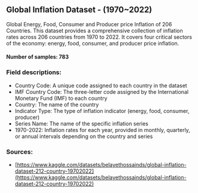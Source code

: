 ## Global Inflation Dataset - (1970~2022)

Global Energy, Food, Consumer and Producer price Inflation of 206 Countries. This dataset provides a comprehensive collection of inflation rates across 206 countries from 1970 to 2022. It covers four critical sectors of the economy: energy, food, consumer, and producer price inflation.

#### Number of samples: 783

### Field descriptions:

- Country Code: A unique code assigned to each country in the dataset
- IMF Country Code: The three-letter code assigned by the International Monetary Fund (IMF) to each country
- Country: The name of the country
- Indicator Type: The type of inflation indicator (energy, food, consumer, producer)
- Series Name: The name of the specific inflation series
- 1970-2022: Inflation rates for each year, provided in monthly, quarterly, or annual intervals depending on the country and series

### Sources:

- [https://www.kaggle.com/datasets/belayethossainds/global-inflation-dataset-212-country-19702022](https://www.kaggle.com/datasets/belayethossainds/global-inflation-dataset-212-country-19702022)
